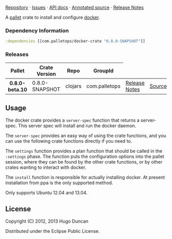 [Repository](https://github.com/pallet/docker-crate) &#xb7;
[Issues](https://github.com/pallet/docker-crate/issues) &#xb7;
[API docs](http://palletops.com/docker-crate/0.8/api) &#xb7;
[Annotated source](http://palletops.com/docker-crate/0.8/annotated/uberdoc.html) &#xb7;
[Release Notes](https://github.com/pallet/docker-crate/blob/develop/ReleaseNotes.md)

A [pallet](http://palletops.com/) crate to install and configure
 [docker](http://docker.io).

### Dependency Information

```clj
:dependencies [[com.palletops/docker-crate "0.8.0-SNAPSHOT"]]
```

### Releases

<table>
<thead>
  <tr><th>Pallet</th><th>Crate Version</th><th>Repo</th><th>GroupId</th></tr>
</thead>
<tbody>
  <tr>
    <th>0.8.0-beta.10</th>
    <td>0.8.0-SNAPSHOT</td>
    <td>clojars</td>
    <td>com.palletops</td>
    <td><a href='https://github.com/pallet/docker-crate/blob/0.8.0-SNAPSHOT/ReleaseNotes.md'>Release Notes</a></td>
    <td><a href='https://github.com/pallet/docker-crate/blob/0.8.0-SNAPSHOT/'>Source</a></td>
  </tr>
</tbody>
</table>

## Usage

The docker crate provides a `server-spec` function that returns a
server-spec. This server spec will install and run the docker daemon.

The `server-spec` provides an easy way of using the crate functions, and you can
use the following crate functions directly if you need to.

The `settings` function provides a plan function that should be called in the
`:settings` phase.  The function puts the configuration options into the pallet
session, where they can be found by the other crate functions, or by other
crates wanting to interact with docker.

The `install` function is responsible for actually installing docker.  At
present installation from ppa is the only supported method.

Only supports Ubuntu 12.04 and 13.04.

## License

Copyright (C) 2012, 2013 Hugo Duncan

Distributed under the Eclipse Public License.
